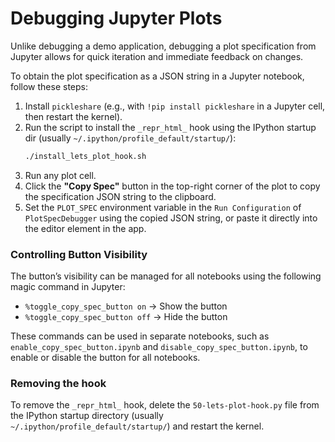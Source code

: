 # Debugging Jupyter Plots
Unlike debugging a demo application, debugging a plot specification from Jupyter allows for quick iteration and immediate feedback on changes.

To obtain the plot specification as a JSON string in a Jupyter notebook, follow these steps:

1. Install `pickleshare` (e.g., with `!pip install pickleshare` in a Jupyter cell, then restart the kernel).
2. Run the script to install the `_repr_html_` hook using the IPython startup dir (usually `~/.ipython/profile_default/startup/`):  
    ```bash
    ./install_lets_plot_hook.sh
    ``` 
3. Run any plot cell.
4. Click the **"Copy Spec"** button in the top-right corner of the plot to copy the specification JSON string to the clipboard.
5. Set the `PLOT_SPEC` environment variable in the `Run Configuration` of `PlotSpecDebugger` using the copied JSON string, or paste it directly into the editor element in the app.


### Controlling Button Visibility  
The button’s visibility can be managed for all notebooks using the following magic command in Jupyter:
- `%toggle_copy_spec_button on` → Show the button
- `%toggle_copy_spec_button off` → Hide the button

These commands can be used in separate notebooks, such as `enable_copy_spec_button.ipynb` and `disable_copy_spec_button.ipynb`, to enable or disable the button for all notebooks.


### Removing the hook
To remove the `_repr_html_` hook, delete the `50-lets-plot-hook.py` file from the IPython startup directory (usually `~/.ipython/profile_default/startup/`) and restart the kernel.